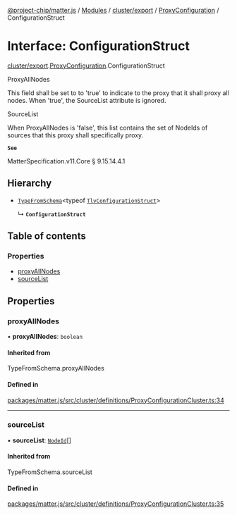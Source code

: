 [@project-chip/matter.js](../README.md) / [Modules](../modules.md) / [cluster/export](../modules/cluster_export.md) / [ProxyConfiguration](../modules/cluster_export.ProxyConfiguration.md) / ConfigurationStruct

# Interface: ConfigurationStruct

[cluster/export](../modules/cluster_export.md).[ProxyConfiguration](../modules/cluster_export.ProxyConfiguration.md).ConfigurationStruct

ProxyAllNodes

This field shall be set to to 'true' to indicate to the proxy that it shall proxy all nodes. When 'true', the
SourceList attribute is ignored.

SourceList

When ProxyAllNodes is 'false', this list contains the set of NodeIds of sources that this proxy shall
specifically proxy.

**`See`**

MatterSpecification.v11.Core § 9.15.14.4.1

## Hierarchy

- [`TypeFromSchema`](../modules/tlv_export.md#typefromschema)\<typeof [`TlvConfigurationStruct`](../modules/cluster_export.ProxyConfiguration.md#tlvconfigurationstruct)\>

  ↳ **`ConfigurationStruct`**

## Table of contents

### Properties

- [proxyAllNodes](cluster_export.ProxyConfiguration.ConfigurationStruct.md#proxyallnodes)
- [sourceList](cluster_export.ProxyConfiguration.ConfigurationStruct.md#sourcelist)

## Properties

### proxyAllNodes

• **proxyAllNodes**: `boolean`

#### Inherited from

TypeFromSchema.proxyAllNodes

#### Defined in

[packages/matter.js/src/cluster/definitions/ProxyConfigurationCluster.ts:34](https://github.com/project-chip/matter.js/blob/5f71eedebdb9fa54338bde320c311bb359b7455d/packages/matter.js/src/cluster/definitions/ProxyConfigurationCluster.ts#L34)

___

### sourceList

• **sourceList**: [`NodeId`](../modules/datatype_export.md#nodeid)[]

#### Inherited from

TypeFromSchema.sourceList

#### Defined in

[packages/matter.js/src/cluster/definitions/ProxyConfigurationCluster.ts:35](https://github.com/project-chip/matter.js/blob/5f71eedebdb9fa54338bde320c311bb359b7455d/packages/matter.js/src/cluster/definitions/ProxyConfigurationCluster.ts#L35)
